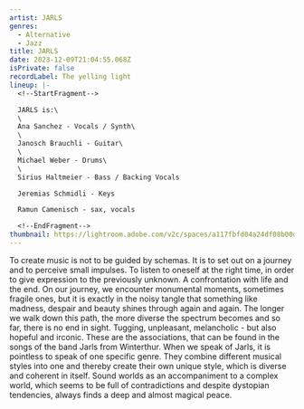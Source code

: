 ```yaml
---
artist: JARLS
genres:
  - Alternative
  - Jazz
title: JARLS
date: 2023-12-09T21:04:55.068Z
isPrivate: false
recordLabel: The yelling light
lineup: |-
  <!--StartFragment-->

  JARLS is:\
  \
  Ana Sanchez - Vocals / Synth\
  \
  Janosch Brauchli - Guitar\
  \
  Michael Weber - Drums\
  \
  Sirius Haltmeier - Bass / Backing Vocals

  Jeremias Schmidli - Keys

  Ramun Camenisch - sax, vocals

  <!--EndFragment-->
thumbnail: https://lightroom.adobe.com/v2c/spaces/a117fbfd04a24df08b00dc7343422215/assets/ab5502ba8b2b68201c330579c4985940/revisions/88927b7736434a5eb7e02b2206e4c93b/renditions/bb9ab23f9f28ca73e8f0c8922b6b0f28
---
```

<!--StartFragment-->

To create music is not to be guided by schemas. It is to set out on a journey and to perceive small impulses. To listen to oneself at the right time, in order to give expression to the previously unknown. A confrontation with life and the end. On our journey, we encounter monumental moments, sometimes fragile ones, but it is exactly in the noisy tangle that something like madness, despair and beauty shines through again and again. The longer we walk down this path, the more diverse the spectrum becomes and so far, there is no end in sight. Tugging, unpleasant, melancholic - but also hopeful and irconic. These are the associations, that can be found in the songs of the band Jarls from Winterthur. When we speak of Jarls, it is pointless to speak of one specific genre. They combine different musical styles into one and thereby create their own unique style, which is diverse and coherent in itself. Sound worlds as an accompaniment to a complex world, which seems to be full of contradictions and despite dystopian tendencies, always finds a deep and almost magical peace.

<!--EndFragment-->